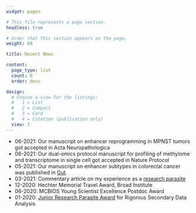 ```yaml
---
widget: pages

# This file represents a page section.
headless: true

# Order that this section appears on the page.
weight: 60

title: Recent News

content:
  page_type: list
  count: 0
  order: desc

design:
  # Choose a view for the listings:
  #   1 = List
  #   2 = Compact
  #   3 = Card
  #   4 = Citation (publication only)
  view: 1
---
```


- 06-2021: Our manuscript on enhancer reprogramming in MPNST tumors got accepted in Acta Neuropathologica
- 06-2021: Our dual-omics protocol manuscript for profiling of methylome and transcriptome in single cell got accepted in Nature Protocol
- 05-2021: Our manuscript on enhancer subtypes in colorectal cancer was published in [Gut](https://dx.doi.org/10.1136/gutjnl-2020-322835).
- 03-2021: Commentary article on my experience as a [research parasite](https://doi.org/10.1093/gigascience/giab015)
- 12-2020: Hechter Memorial Travel Award, Broad Institute
- 06-2020: MCBIOS Young Scientist Excellence Postdoc Award 
- 01-2020: [Junior Research Parasite Award](https://researchparasite.com/#past-recipients) for Rigorous Secondary Data Analysis